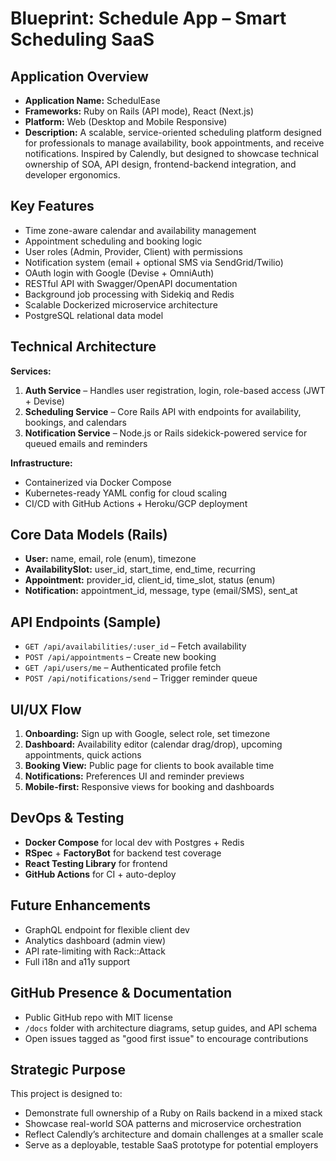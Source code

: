 # Blueprint: Schedule App – Smart Scheduling SaaS

## Application Overview

* **Application Name:** SchedulEase
* **Frameworks:** Ruby on Rails (API mode), React (Next.js)
* **Platform:** Web (Desktop and Mobile Responsive)
* **Description:** A scalable, service-oriented scheduling platform designed for professionals to manage availability, book appointments, and receive notifications. Inspired by Calendly, but designed to showcase technical ownership of SOA, API design, frontend-backend integration, and developer ergonomics.

## Key Features

* Time zone-aware calendar and availability management
* Appointment scheduling and booking logic
* User roles (Admin, Provider, Client) with permissions
* Notification system (email + optional SMS via SendGrid/Twilio)
* OAuth login with Google (Devise + OmniAuth)
* RESTful API with Swagger/OpenAPI documentation
* Background job processing with Sidekiq and Redis
* Scalable Dockerized microservice architecture
* PostgreSQL relational data model

## Technical Architecture

**Services:**

1. **Auth Service** – Handles user registration, login, role-based access (JWT + Devise)
2. **Scheduling Service** – Core Rails API with endpoints for availability, bookings, and calendars
3. **Notification Service** – Node.js or Rails sidekick-powered service for queued emails and reminders

**Infrastructure:**

* Containerized via Docker Compose
* Kubernetes-ready YAML config for cloud scaling
* CI/CD with GitHub Actions + Heroku/GCP deployment

## Core Data Models (Rails)

* **User:** name, email, role (enum), timezone
* **AvailabilitySlot:** user\_id, start\_time, end\_time, recurring
* **Appointment:** provider\_id, client\_id, time\_slot, status (enum)
* **Notification:** appointment\_id, message, type (email/SMS), sent\_at

## API Endpoints (Sample)

* `GET /api/availabilities/:user_id` – Fetch availability
* `POST /api/appointments` – Create new booking
* `GET /api/users/me` – Authenticated profile fetch
* `POST /api/notifications/send` – Trigger reminder queue

## UI/UX Flow

1. **Onboarding:** Sign up with Google, select role, set timezone
2. **Dashboard:** Availability editor (calendar drag/drop), upcoming appointments, quick actions
3. **Booking View:** Public page for clients to book available time
4. **Notifications:** Preferences UI and reminder previews
5. **Mobile-first:** Responsive views for booking and dashboards

## DevOps & Testing

* **Docker Compose** for local dev with Postgres + Redis
* **RSpec** + **FactoryBot** for backend test coverage
* **React Testing Library** for frontend
* **GitHub Actions** for CI + auto-deploy

## Future Enhancements

* GraphQL endpoint for flexible client dev
* Analytics dashboard (admin view)
* API rate-limiting with Rack::Attack
* Full i18n and a11y support

## GitHub Presence & Documentation

* Public GitHub repo with MIT license
* `/docs` folder with architecture diagrams, setup guides, and API schema
* Open issues tagged as "good first issue" to encourage contributions

## Strategic Purpose

This project is designed to:

* Demonstrate full ownership of a Ruby on Rails backend in a mixed stack
* Showcase real-world SOA patterns and microservice orchestration
* Reflect Calendly’s architecture and domain challenges at a smaller scale
* Serve as a deployable, testable SaaS prototype for potential employers
